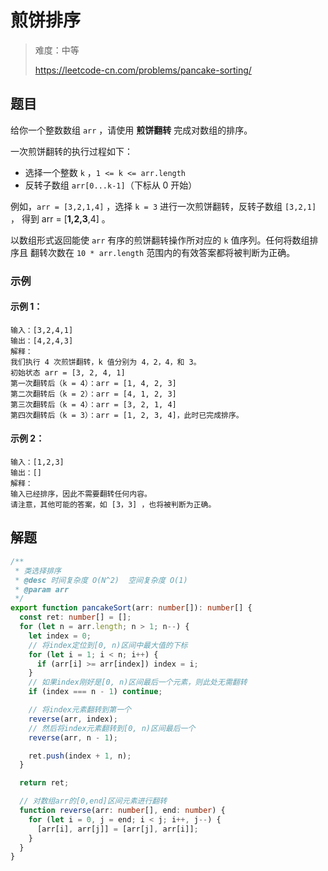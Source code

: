 # 煎饼排序

> 难度：中等
>
> https://leetcode-cn.com/problems/pancake-sorting/

## 题目

给你一个整数数组 `arr` ，请使用 **煎饼翻转** 完成对数组的排序。

一次煎饼翻转的执行过程如下：

- 选择一个整数 `k` ，`1 <= k <= arr.length`
- 反转子数组 `arr[0...k-1]`（下标从 0 开始）

例如，`arr = [3,2,1,4]` ，选择 `k = 3` 进行一次煎饼翻转，反转子数组 `[3,2,1]` ，
得到 arr = [**1,2,3**,4] 。

以数组形式返回能使 `arr` 有序的煎饼翻转操作所对应的 `k` 值序列。任何将数组排序且
翻转次数在 `10 * arr.length` 范围内的有效答案都将被判断为正确。

### 示例

#### 示例 1：

```
输入：[3,2,4,1]
输出：[4,2,4,3]
解释：
我们执行 4 次煎饼翻转，k 值分别为 4，2，4，和 3。
初始状态 arr = [3, 2, 4, 1]
第一次翻转后（k = 4）：arr = [1, 4, 2, 3]
第二次翻转后（k = 2）：arr = [4, 1, 2, 3]
第三次翻转后（k = 4）：arr = [3, 2, 1, 4]
第四次翻转后（k = 3）：arr = [1, 2, 3, 4]，此时已完成排序。
```

#### 示例 2：

```
输入：[1,2,3]
输出：[]
解释：
输入已经排序，因此不需要翻转任何内容。
请注意，其他可能的答案，如 [3，3] ，也将被判断为正确。
```

## 解题

```typescript
/**
 * 类选择排序
 * @desc 时间复杂度 O(N^2)  空间复杂度 O(1)
 * @param arr
 */
export function pancakeSort(arr: number[]): number[] {
  const ret: number[] = [];
  for (let n = arr.length; n > 1; n--) {
    let index = 0;
    // 将index定位到[0, n)区间中最大值的下标
    for (let i = 1; i < n; i++) {
      if (arr[i] >= arr[index]) index = i;
    }
    // 如果index刚好是[0, n)区间最后一个元素，则此处无需翻转
    if (index === n - 1) continue;

    // 将index元素翻转到第一个
    reverse(arr, index);
    // 然后将index元素翻转到[0, n)区间最后一个
    reverse(arr, n - 1);

    ret.push(index + 1, n);
  }

  return ret;

  // 对数组arr的[0,end]区间元素进行翻转
  function reverse(arr: number[], end: number) {
    for (let i = 0, j = end; i < j; i++, j--) {
      [arr[i], arr[j]] = [arr[j], arr[i]];
    }
  }
}
```
